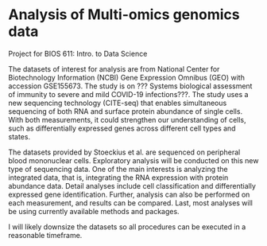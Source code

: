 Analysis of Multi-omics genomics data
===============================

Project for BIOS 611: Intro. to Data Science

The datasets of interest for analysis are from National Center for Biotechnology Information (NCBI) Gene Expression Omnibus (GEO) with accession GSE155673. The study is on ??? 	Systems biological assessment of immunity to severe and mild COVID-19 infections???. The study uses a new sequencing technology (CITE-seq) that enables simultaneous sequencing of both RNA and surface protein abundance of single cells. With both measurements, it could strengthen our understanding of cells, such as differentially expressed genes across different cell types and states.

The datasets provided by Stoeckius et al. are sequenced on peripheral blood mononuclear cells. Exploratory analysis will be conducted on this new type of sequencing data. One of the main interests is analyzing the integrated data, that is, integrating the RNA expression with protein abundance data. Detail analyses include cell classification and differentially expressed gene identification. Further, analysis can also be performed on each measurement, and results can be compared. Last, most analyses will be using currently available methods and packages.

I will likely downsize the datasets so all procedures can be executed in a reasonable timeframe.

